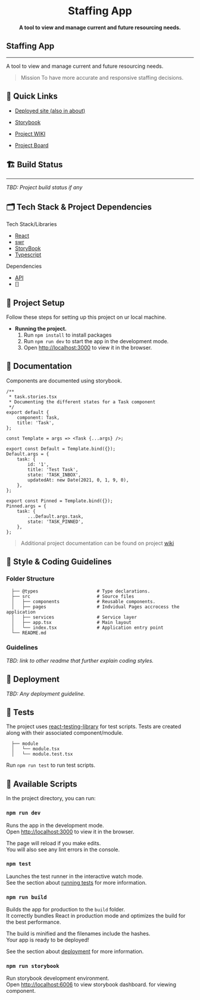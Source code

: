 <div align="center">
  <h1>Staffing App</h1>
  <strong>A tool to view and manage current and future resourcing needs.</strong>
</div>

## Staffing App
------
 A tool to view and manage current and future resourcing needs.
> Mission
> To have more accurate and responsive staffing decisions.

## 🔗 Quick Links

- [Deployed site (also in about)](bitovi.github.io/app-staffing/)

- [Storybook](https://bitovi.github.io/app-staffing/storybook/)
- [Project WIKI](https://github.com/bitovi/app-staffing/wiki)
- [Project Board](https://github.com/bitovi/app-staffing/projects)

## 🏗 Build Status

------

*TBD: Project build status if any*

## 🗂 Tech Stack & Project Dependencies

Tech Stack/Libraries

- [React](https://reactjs.org/docs/getting-started.html)
- [swr](https://swr.vercel.app/docs/getting-started)
- [StoryBook](https://storybook.js.org/docs/react/get-started/introduction)
- [Typescript](https://www.typescriptlang.org/docs/handbook/typescript-from-scratch.html)

Dependencies

- [API]()
- []


## 🔧 Project Setup

Follow these steps for setting up this project on ur local machine.

- **Running the project.**
     1. Run `npm install` to install packages 
     2. Run `npm run dev` to start the app in the development mode.
     3. Open [http://localhost:3000](http://localhost:3000) to view it in the browser.

## 📜 Documentation

Components are documented using storybook.

```tsx
/** 
 * task.stories.tsx
 * Documenting the different states for a Task component
 */
export default {
    component: Task,
    title: 'Task',
};

const Template = args => <Task {...args} />;

export const Default = Template.bind({});
Default.args = {
    task: {
        id: '1',
        title: 'Test Task',
        state: 'TASK_INBOX',
        updatedAt: new Date(2021, 0, 1, 9, 0),
    },
};

export const Pinned = Template.bind({});
Pinned.args = {
    task: {
        ...Default.args.task,
        state: 'TASK_PINNED',
    },
};
```

> Additional project documentation can be found on project [wiki](https://github.com/bitovi/app-staffing/wiki)

## 🦺 Style & Coding Guidelines

### Folder Structure

      ├── @types                      # Type declarations.
      ├── src                         # Source files
      │   ├── components              # Reusable components.
      │   ├── pages                   # Indvidual Pages accrocess the application
      │   ├── services                # Service layer
      │   ├── app.tsx                 # Main layout 
      │   └── index.tsx               # Application entry point
      └── README.md


### Guidelines

*TBD: link to other readme that further explain coding styles.*

## 🚀 Deployment

*TBD: Any deployment guideline.*

## 🧪 Tests

The project uses [react-testing-library](https://testing-library.com/docs/react-testing-library/intro/) for test scripts.
Tests are created along with their associated component/module.

      ├── module
      │   └── module.tsx
      │   └── module.test.tsx

Run `npm run test` to run test scripts.

[comment]: <> (TBD testing guidelines)

## 🧰 Available Scripts

In the project directory, you can run:

### `npm run dev`

Runs the app in the development mode.\
Open [http://localhost:3000](http://localhost:3000) to view it in the browser.

The page will reload if you make edits.\
You will also see any lint errors in the console.

### `npm test`

Launches the test runner in the interactive watch mode.\
See the section about [running tests](https://facebook.github.io/create-react-app/docs/running-tests) for more information.

### `npm run build`

Builds the app for production to the `build` folder.\
It correctly bundles React in production mode and optimizes the build for the best performance.

The build is minified and the filenames include the hashes.\
Your app is ready to be deployed!

See the section about [deployment](https://facebook.github.io/create-react-app/docs/deployment) for more information.

### `npm run storybook`

Run storybook development environment.\
Open [http://localhost:6006](http://localhost:6006/?path=/story/introduction--page) to view storybook dashboard. for viewing component.
